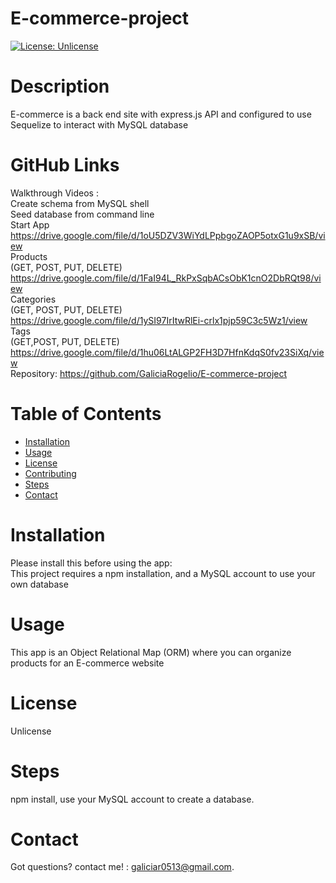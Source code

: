 # E-commerce-project
  
  [![License: Unlicense](https://img.shields.io/badge/license-Unlicense-blue.svg)](http://unlicense.org/)
  # Description
  E-commerce is a back end site with express.js API and configured to use Sequelize to interact with MySQL database

  # GitHub Links
  Walkthrough Videos :<br> 
  Create schema from MySQL shell<br>
  Seed database from command line<br>
  Start App<br>
  https://drive.google.com/file/d/1oU5DZV3WiYdLPpbgoZAOP5otxG1u9xSB/view
  <br>
  Products<br>
  (GET, POST, PUT, DELETE)<br>
  https://drive.google.com/file/d/1FaI94L_RkPxSqbACsObK1cnO2DbRQt98/view<br>
  Categories<br>
  (GET, POST, PUT, DELETE)<br>
  https://drive.google.com/file/d/1ySI97IrItwRlEi-crlx1pjp59C3c5Wz1/view<br>
  Tags<br>
  (GET,POST, PUT, DELETE)<br>
  https://drive.google.com/file/d/1hu06LtALGP2FH3D7HfnKdqS0fv23SiXq/view
  <br>Repository: https://github.com/GaliciaRogelio/E-commerce-project
  
  # Table of Contents 
  * [Installation](#installation)
  * [Usage](#usage)
  * [License](#license)
  * [Contributing](#contributing)
  * [Steps](#steps)
  * [Contact](#contact)
  
  # Installation
  Please install this before using the app:
  <br>
  This project requires a npm installation, and a MySQL account to use your own database
  
  # Usage
  ​This app is an Object Relational Map (ORM) where you can organize products for an E-commerce website
 
  # License
  Unlicense 
  
  # Steps
  npm install, use your MySQL account to create a database.
  
  # Contact
  Got questions? contact me! : galiciar0513@gmail.com.
